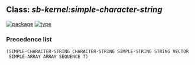 ## Class: ***sb-kernel:simple-character-string***
[![package](https://img.shields.io/badge/Package-SB--KERNEL-5f9ea0.svg?style=social&colorA=999999)](../) [![type](https://img.shields.io/badge/Type-Class-5f9ea0.svg?style=social&colorA=999999)](../#class) 
### Precedence list
```
(SIMPLE-CHARACTER-STRING CHARACTER-STRING SIMPLE-STRING STRING VECTOR
 SIMPLE-ARRAY ARRAY SEQUENCE T)
```
